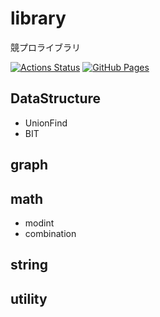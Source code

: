 # library

競プロライブラリ

[![Actions Status](https://github.com/boutarou/library/workflows/verify/badge.svg)](https://github.com/boutarou/library/actions) 
[![GitHub Pages](https://img.shields.io/static/v1?label=GitHub+Pages&message=+&color=brightgreen&logo=github)](https://boutarou.github.io/library/) 

## DataStructure
* UnionFind
* BIT

## graph

## math
* modint
* combination

## string

## utility